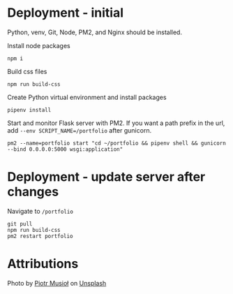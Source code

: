 # Deployment - initial
Python, venv, Git, Node, PM2, and Nginx should be installed.

Install node packages
```
npm i
```
Build css files
```
npm run build-css
```
Create Python virtual environment and install packages
```
pipenv install
```
Start and monitor Flask server with PM2. If you want a path prefix in the url, add `--env SCRIPT_NAME=/portfolio` after gunicorn.
```
pm2 --name=portfolio start "cd ~/portfolio && pipenv shell && gunicorn --bind 0.0.0.0:5000 wsgi:application"
```

# Deployment - update server after changes
Navigate to `/portfolio`
```
git pull
npm run build-css
pm2 restart portfolio
```

# Attributions
Photo by <a href="https://unsplash.com/@szamanm?utm_source=unsplash&utm_medium=referral&utm_content=creditCopyText">Piotr Musioł</a> on <a href="https://unsplash.com/s/photos/silicon-valley?utm_source=unsplash&utm_medium=referral&utm_content=creditCopyText">Unsplash</a>